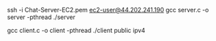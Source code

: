 ssh -i Chat-Server-EC2.pem ec2-user@44.202.241.190
gcc server.c -o server -pthread
./server


gcc client.c -o client -pthread
./client public ipv4
